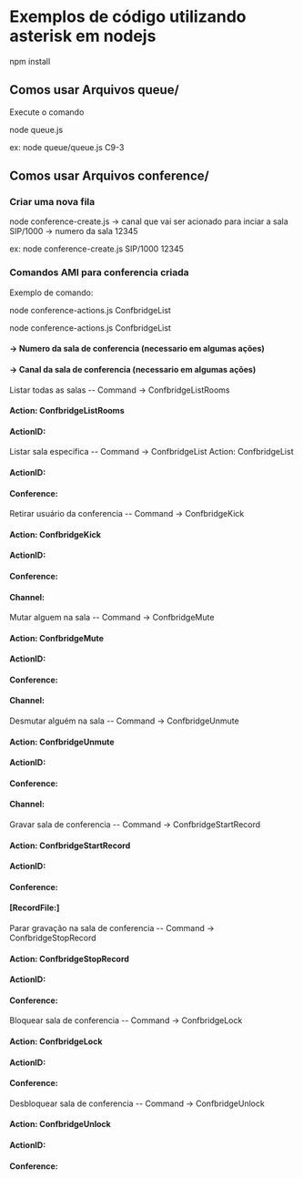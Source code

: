 # Exemplos de código utilizando asterisk em nodejs
npm install

## Comos usar Arquivos queue/
Execute o comando  

node queue.js <nomedafila>

ex: node queue/queue.js C9-3


## Comos usar Arquivos conference/

### Criar uma nova fila 

node conference-create.js <channel> <data>
<channel> -> canal que vai ser acionado para inciar a sala SIP/1000
<data> -> numero da sala 12345

ex: node conference-create.js SIP/1000 12345


### Comandos AMI para conferencia criada

Exemplo de comando: 

node conference-actions.js ConfbridgeList <conference> <channel>

node conference-actions.js ConfbridgeList <conference> <channel>
#### <conference> -> Numero da sala de conferencia (necessario em algumas ações)
#### <channel> -> Canal da sala de conferencia (necessario em algumas ações)


Listar todas as salas -- Command -> ConfbridgeListRooms
#### Action: ConfbridgeListRooms
#### ActionID: <value></value>

Listar sala especifica -- Command -> ConfbridgeList
Action: ConfbridgeList
#### ActionID: <value>
#### Conference: <value></value>

Retirar usuário da conferencia -- Command -> ConfbridgeKick
#### Action: ConfbridgeKick
#### ActionID: <value>
#### Conference: <value>
#### Channel: <value></value>

Mutar alguem na sala -- Command -> ConfbridgeMute
#### Action: ConfbridgeMute
#### ActionID: <value>
#### Conference: <value>
#### Channel: <value></value>

Desmutar alguém na sala -- Command -> ConfbridgeUnmute
#### Action: ConfbridgeUnmute
#### ActionID: <value>
#### Conference: <value>
#### Channel: <value></value>

Gravar sala de conferencia -- Command -> ConfbridgeStartRecord
#### Action: ConfbridgeStartRecord
#### ActionID: <value>
#### Conference: <value>
#### [RecordFile:] <value></value>

Parar gravação na sala de conferencia -- Command -> ConfbridgeStopRecord
#### Action: ConfbridgeStopRecord
#### ActionID: <value>
#### Conference: <value></value>

Bloquear sala de conferencia -- Command -> ConfbridgeLock
#### Action: ConfbridgeLock
#### ActionID: <value>
#### Conference: <value></value>

Desbloquear sala de conferencia -- Command -> ConfbridgeUnlock
#### Action: ConfbridgeUnlock
#### ActionID: <value>
#### Conference: <value></value>
